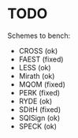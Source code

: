 # TODO

Schemes to bench:

- CROSS (ok)
- FAEST (fixed)
- LESS (ok)
- Mirath (ok)
- MQOM (fixed)
- PERK (fixed)
- RYDE (ok)
- SDitH (fixed)
- SQISign (ok)
- SPECK (ok)
